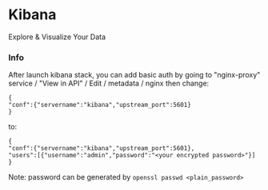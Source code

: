 # Kibana

Explore & Visualize Your Data

### Info

After launch kibana stack, you can add basic auth by going to
"nginx-proxy" service / "View in API" / Edit / metadata / nginx then change:
```
{
"conf":{"servername":"kibana","upstream_port":5601}
}
```
to:
```
{
"conf":{"servername":"kibana","upstream_port":5601},
"users":[{"username":"admin","password":"<your encrypted password>"}]
}
```

Note: password can be generated by `openssl passwd <plain_password>`

